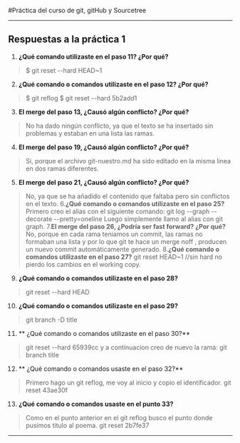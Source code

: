 #Práctica del curso de git, gitHub y Sourcetree


---- 
## Respuestas a la práctica 1
1. **¿Qué comando utilizaste en el paso 11? ¿Por qué?**
> $ git reset --hard HEAD~1

2. **¿Qué comando o comandos utilizaste en el paso 12? ¿Por qué?**
> $ git reflog
> $ git reset --hard 5b2add1

3. **El merge del paso 13, ¿Causó algún conflicto? ¿Por qué?**
> No ha dado ningún conflicto, ya que el texto se ha insertado sin  problemas y estaban en una lista las ramas.
4. **El merge del paso 19, ¿Causó algún conflicto? ¿Por qué?**
> Si, porque el archivo git-nuestro.md ha sido editado en la misma linea en dos ramas diferentes.
5. **El merge del paso 21, ¿Causó algún conflicto? ¿Por qué?**
> No, ya que se ha añadido el contenido que faltaba pero sin conflictos en el texto.
6.**¿Qué comando o comandos utilizaste en el paso 25?**
> Primero creo el alias con el siguiente comando: git log --graph --decorate --pretty=oneline
>Luego simplemente llamo al alias con git graph.
7.**El merge del paso 26, ¿Podría ser fast forward? ¿Por qué?**
> No, porque en cada rama teniamos un commit, las ramas no formaban una lista y por lo que git te hace un merge noff , producen un nuevo commit automáticamente generado.
8.**¿Qué comando o comandos utilizaste en el paso 27?**
> git reset HEAD~1 //sin hard no pierdo los cambios en el working copy.
9. **¿Qué comando o comandos utilizaste en el paso 28?**
> git reset --hard HEAD
10. **¿Qué comando o comandos utilizaste en el paso 29?**
> git branch -D title
11. ** ¿Qué comando o comandos utilizaste en el paso 30?**
> git reset --hard 65939cc y a continuacion creo de nuevo la rama: git branch title
12. ** ¿Qué comando o comandos usaste en el paso 32?**
> Primero hago un git reflog, me voy al inicio y copio el identificador.
> git reset 43ae30f
13. **¿Qué comando o comandos usaste en el punto 33?**
> Como en el punto anterior en el git reflog busco el punto donde pusimos título al  poema.
git reset  2b7fe37 
----
